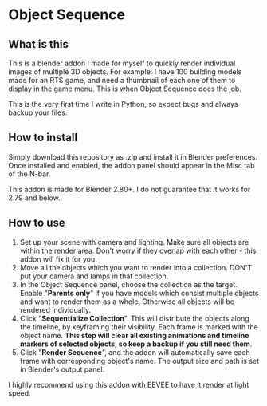 # Object Sequence

## What is this

This is a blender addon I made for myself to quickly render individual images of multiple 3D objects. For example: I have 100 building models made for an RTS game, and need a thumbnail of each one of them to display in the game menu. This is when Object Sequence does the job.

This is the very first time I write in Python, so expect bugs and always backup your files.

## How to install

Simply download this repository as .zip and install it in Blender preferences. Once installed and enabled, the addon panel should appear in the Misc tab of the N-bar.

This addon is made for Blender 2.80+. I do not guarantee that it works for 2.79 and below.

## How to use

1. Set up your scene with camera and lighting. Make sure all objects are within the render area. Don't worry if they overlap with each other - this addon will fix it for you.
2. Move all the objects which you want to render into a collection. DON'T put your camera and lamps in that collection.
3. In the Object Sequence panel, choose the collection as the target. Enable "**Parents only**" if you have models which consist multiple objects and want to render them as a whole. Otherwise all objects will be rendered individually.
4. Click "**Sequentialize Collection**". This will distribute the objects along the timeline, by keyframing their visibility. Each frame is marked with the object name. **This step will clear all existing animations and timeline markers of selected objects, so keep a backup if you still need them**.
5. Click "**Render Sequence**", and the addon will automatically save each frame with corresponding object's name. The output size and path is set in Blender's output panel.

I highly recommend using this addon with EEVEE to have it render at light speed.
